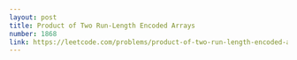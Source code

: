 ```yaml
---
layout: post
title: Product of Two Run-Length Encoded Arrays
number: 1868
link: https://leetcode.com/problems/product-of-two-run-length-encoded-arrays
---
```

